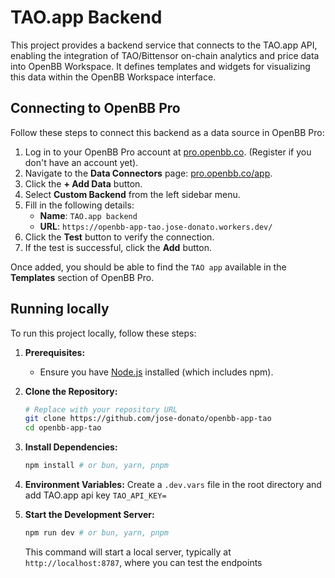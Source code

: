 # TAO.app Backend

This project provides a backend service that connects to the TAO.app API, enabling the integration of TAO/Bittensor on-chain analytics and price data into OpenBB Workspace. It defines templates and widgets for visualizing this data within the OpenBB Workspace interface.

## Connecting to OpenBB Pro

Follow these steps to connect this backend as a data source in OpenBB Pro:

1.  Log in to your OpenBB Pro account at [pro.openbb.co](https://pro.openbb.co). (Register if you don't have an account yet).
2.  Navigate to the **Data Connectors** page: [pro.openbb.co/app](pro.openbb.co/app/data-connectors?modal=data-connectors&dcTab=backend).
3.  Click the **+ Add Data** button. 
4.  Select **Custom Backend** from the left sidebar menu.
5.  Fill in the following details:
    *   **Name**: `TAO.app backend`
    *   **URL**: `https://openbb-app-tao.jose-donato.workers.dev/`
6.  Click the **Test** button to verify the connection.
7.  If the test is successful, click the **Add** button.

Once added, you should be able to find the `TAO app` available in the **Templates** section of OpenBB Pro.


## Running locally

To run this project locally, follow these steps:

1.  **Prerequisites:**
    *   Ensure you have [Node.js](https://nodejs.org/) installed (which includes npm).

2.  **Clone the Repository:**
    ```bash
    # Replace with your repository URL
    git clone https://github.com/jose-donato/openbb-app-tao
    cd openbb-app-tao
    ```
3.  **Install Dependencies:**
    ```bash
    npm install # or bun, yarn, pnpm
    ```
4.  **Environment Variables:** Create a `.dev.vars` file in the root directory and add TAO.app api key `TAO_API_KEY=`
5.  **Start the Development Server:**
    ```bash
    npm run dev # or bun, yarn, pnpm
    ```
    This command will start a local server, typically at `http://localhost:8787`, where you can test the endpoints